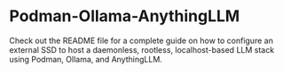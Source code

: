 # Podman-Ollama-AnythingLLM
Check out the README file for a complete guide on how to configure an external SSD to host a daemonless, rootless, localhost-based LLM stack using Podman, Ollama, and AnythingLLM.

